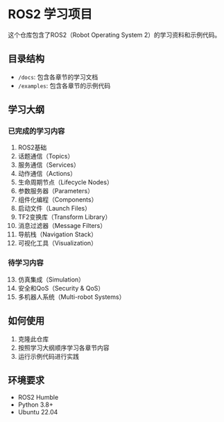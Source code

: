 # ROS2 学习项目

这个仓库包含了ROS2（Robot Operating System 2）的学习资料和示例代码。

## 目录结构

- `/docs`: 包含各章节的学习文档
- `/examples`: 包含各章节的示例代码

## 学习大纲

### 已完成的学习内容

1. ROS2基础
2. 话题通信（Topics）
3. 服务通信（Services）
4. 动作通信（Actions）
5. 生命周期节点（Lifecycle Nodes）
6. 参数服务器（Parameters）
7. 组件化编程（Components）
8. 启动文件（Launch Files）
9. TF2变换库（Transform Library）
10. 消息过滤器（Message Filters）
11. 导航栈（Navigation Stack）
12. 可视化工具（Visualization）

### 待学习内容

13. 仿真集成（Simulation）
14. 安全和QoS（Security & QoS）
15. 多机器人系统（Multi-robot Systems）

## 如何使用

1. 克隆此仓库
2. 按照学习大纲顺序学习各章节内容
3. 运行示例代码进行实践

## 环境要求

- ROS2 Humble
- Python 3.8+
- Ubuntu 22.04
